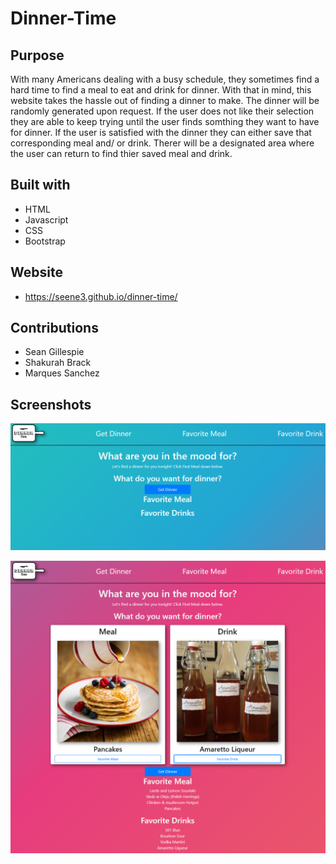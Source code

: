 # Dinner-Time

## Purpose
With many Americans dealing with a busy schedule, they sometimes find a hard time to find a meal to eat and drink for dinner. With that in mind, this website takes the hassle out of finding a dinner to make. The dinner will be randomly generated upon request. If the user does not like their selection they are able to keep trying until the user finds somthing they want to have for dinner. If the user is satisfied with the dinner they can either save that corresponding meal and/ or drink. Therer will be a designated area where the user can return to find thier saved meal and drink.


## Built with 
* HTML
* Javascript
* CSS
* Bootstrap 

## Website
* https://seene3.github.io/dinner-time/

## Contributions
* Sean Gillespie
* Shakurah Brack
* Marques Sanchez

## Screenshots
![screenshot 1](/img/dinner-time-screenshot1.PNG)

![screenshot 2](/img/dinner-time-screenshot2.PNG)
